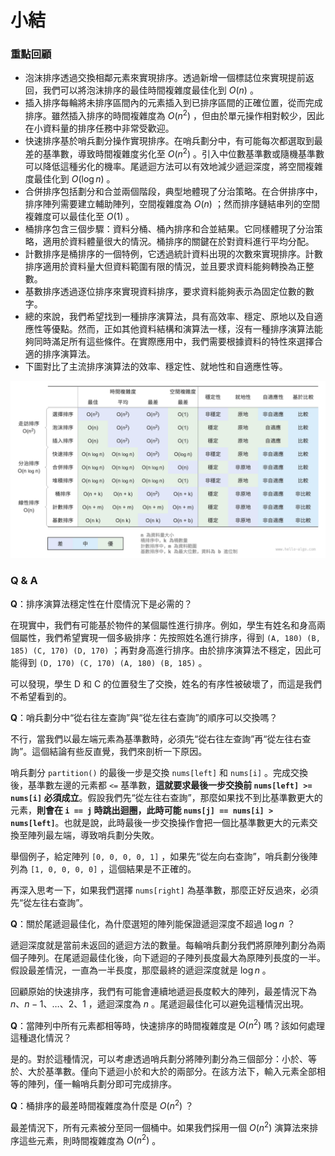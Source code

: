 # 小結

### 重點回顧

- 泡沫排序透過交換相鄰元素來實現排序。透過新增一個標誌位來實現提前返回，我們可以將泡沫排序的最佳時間複雜度最佳化到 $O(n)$ 。
- 插入排序每輪將未排序區間內的元素插入到已排序區間的正確位置，從而完成排序。雖然插入排序的時間複雜度為 $O(n^2)$ ，但由於單元操作相對較少，因此在小資料量的排序任務中非常受歡迎。
- 快速排序基於哨兵劃分操作實現排序。在哨兵劃分中，有可能每次都選取到最差的基準數，導致時間複雜度劣化至 $O(n^2)$ 。引入中位數基準數或隨機基準數可以降低這種劣化的機率。尾遞迴方法可以有效地減少遞迴深度，將空間複雜度最佳化到 $O(\log n)$ 。
- 合併排序包括劃分和合並兩個階段，典型地體現了分治策略。在合併排序中，排序陣列需要建立輔助陣列，空間複雜度為 $O(n)$ ；然而排序鏈結串列的空間複雜度可以最佳化至 $O(1)$ 。
- 桶排序包含三個步驟：資料分桶、桶內排序和合並結果。它同樣體現了分治策略，適用於資料體量很大的情況。桶排序的關鍵在於對資料進行平均分配。
- 計數排序是桶排序的一個特例，它透過統計資料出現的次數來實現排序。計數排序適用於資料量大但資料範圍有限的情況，並且要求資料能夠轉換為正整數。
- 基數排序透過逐位排序來實現資料排序，要求資料能夠表示為固定位數的數字。
- 總的來說，我們希望找到一種排序演算法，具有高效率、穩定、原地以及自適應性等優點。然而，正如其他資料結構和演算法一樣，沒有一種排序演算法能夠同時滿足所有這些條件。在實際應用中，我們需要根據資料的特性來選擇合適的排序演算法。
- 下圖對比了主流排序演算法的效率、穩定性、就地性和自適應性等。

![排序演算法對比](summary.assets/sorting_algorithms_comparison.png)

### Q & A

**Q**：排序演算法穩定性在什麼情況下是必需的？

在現實中，我們有可能基於物件的某個屬性進行排序。例如，學生有姓名和身高兩個屬性，我們希望實現一個多級排序：先按照姓名進行排序，得到 `(A, 180) (B, 185) (C, 170) (D, 170)` ；再對身高進行排序。由於排序演算法不穩定，因此可能得到 `(D, 170) (C, 170) (A, 180) (B, 185)` 。

可以發現，學生 D 和 C 的位置發生了交換，姓名的有序性被破壞了，而這是我們不希望看到的。

**Q**：哨兵劃分中“從右往左查詢”與“從左往右查詢”的順序可以交換嗎？

不行，當我們以最左端元素為基準數時，必須先“從右往左查詢”再“從左往右查詢”。這個結論有些反直覺，我們來剖析一下原因。

哨兵劃分 `partition()` 的最後一步是交換 `nums[left]` 和 `nums[i]` 。完成交換後，基準數左邊的元素都 `<=` 基準數，**這就要求最後一步交換前 `nums[left] >= nums[i]` 必須成立**。假設我們先“從左往右查詢”，那麼如果找不到比基準數更大的元素，**則會在 `i == j` 時跳出迴圈，此時可能 `nums[j] == nums[i] > nums[left]`**。也就是說，此時最後一步交換操作會把一個比基準數更大的元素交換至陣列最左端，導致哨兵劃分失敗。

舉個例子，給定陣列 `[0, 0, 0, 0, 1]` ，如果先“從左向右查詢”，哨兵劃分後陣列為 `[1, 0, 0, 0, 0]` ，這個結果是不正確的。

再深入思考一下，如果我們選擇 `nums[right]` 為基準數，那麼正好反過來，必須先“從左往右查詢”。

**Q**：關於尾遞迴最佳化，為什麼選短的陣列能保證遞迴深度不超過 $\log n$ ？

遞迴深度就是當前未返回的遞迴方法的數量。每輪哨兵劃分我們將原陣列劃分為兩個子陣列。在尾遞迴最佳化後，向下遞迴的子陣列長度最大為原陣列長度的一半。假設最差情況，一直為一半長度，那麼最終的遞迴深度就是 $\log n$ 。

回顧原始的快速排序，我們有可能會連續地遞迴長度較大的陣列，最差情況下為 $n$、$n - 1$、$\dots$、$2$、$1$ ，遞迴深度為 $n$ 。尾遞迴最佳化可以避免這種情況出現。

**Q**：當陣列中所有元素都相等時，快速排序的時間複雜度是 $O(n^2)$ 嗎？該如何處理這種退化情況？

是的。對於這種情況，可以考慮透過哨兵劃分將陣列劃分為三個部分：小於、等於、大於基準數。僅向下遞迴小於和大於的兩部分。在該方法下，輸入元素全部相等的陣列，僅一輪哨兵劃分即可完成排序。

**Q**：桶排序的最差時間複雜度為什麼是 $O(n^2)$ ？

最差情況下，所有元素被分至同一個桶中。如果我們採用一個 $O(n^2)$ 演算法來排序這些元素，則時間複雜度為 $O(n^2)$ 。
